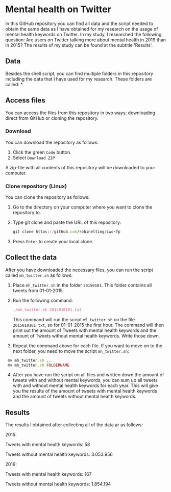 # Mental health on Twitter

In this GitHub repository you can find all data and the script needed to obtain the same data as I have obtained for my research on the usage of mental health keywords on Twitter. In my study, I researched the following question: Are users on Twitter talking more about mental health in 2019 than in 2015? The results of my study can be found at the subtitle 'Results'.

## Data
Besides the shell script, you can find multiple folders in this repository including the data that I have used for my research. These folders are called: *.

## Access files
You can access the files from this repository in two ways; downloading direct from GitHub or cloning the repository.

### Download
You can download the repository as follows:
1. Click the green `Code` button.
2. Select `Download ZIP`

A zip-file with all contents of this repository will be downloaded to your computer.

### Clone repository (Linux)
You can clone the repository as follows:
1. Go to the directory on your computer where you want to clone the repository to.
2. Type git clone and paste the URL of this repository:
   
   ```ruby
   git clone https://github.com/robinelting/iwo-fp
   ```
3. Press `Enter` to create your local clone.

## Collect the data
After you have downloaded the necessary files, you can run the script called `mh_twitter.sh` as follows:
1. Place `mh_twitter.sh` in the folder `20150101`. This folder contains all tweets from 01-01-2015.
2. Run the following command:

   ```ruby
   ./mh_twitter.sh 2015010101.txt
   ```
   This command will run the script `m5_twitter.sh` on the file `2015010101.txt`, so for 01-01-2015      the first hour. The command will then print out the amount of Tweets with mental health keywords      and the amount of Tweets without mental health keywords. Write those down.
3. Repeat the command above for each file. If you want to move on to the next folder, you need to        move the script `mh_twitter.sh`:
  
  ```ruby
   mv mh_twitter.sh ..
   mv mh_twitter.sh FOLDERNAME
   ```
4. After you have run the script on all files and written down the amount of tweets with and without    mental keywords, you can sum up all tweets with and without mental health keywords for each year.    This will give you the results of the amount of tweets with mental health keywords and the amount    of tweets without mental health keywords.

## Results
The results I obtained after collecting all of the data ar as follows:

2015:

Tweets with mental health keywords: 58

Tweets without mental health keywords: 3.053.956

2019:

Tweets with mental health keywords: 167

Tweets without mental health keywords: 1.854.194

